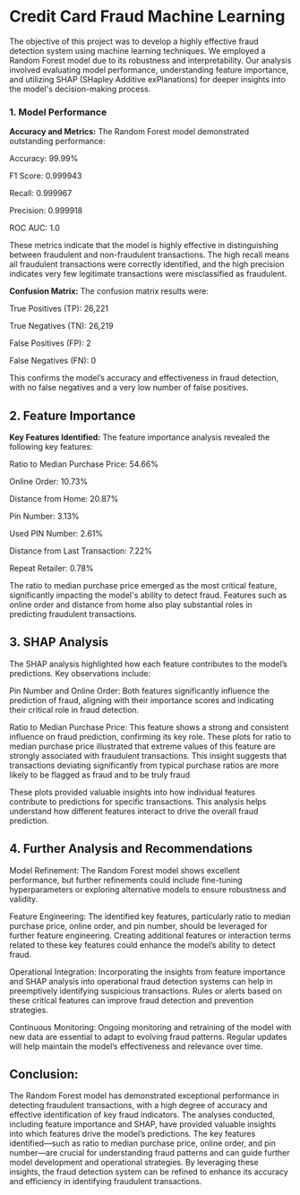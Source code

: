 # Credit Card Fraud Machine Learning
The objective of this project was to develop a highly effective fraud detection system using machine learning techniques. We employed a Random Forest model due to its robustness and interpretability. Our analysis involved evaluating model performance, understanding feature importance, and utilizing SHAP (SHapley Additive exPlanations) for deeper insights into the model's decision-making process.

### **1. Model Performance**

**Accuracy and Metrics:** The Random Forest model demonstrated outstanding performance:

Accuracy: 99.99%

F1 Score: 0.999943

Recall: 0.999967

Precision: 0.999918

ROC AUC: 1.0

These metrics indicate that the model is highly effective in distinguishing between fraudulent and non-fraudulent transactions. The high recall means all fraudulent transactions were correctly identified, and the high precision indicates very few legitimate transactions were misclassified as fraudulent.

**Confusion Matrix:** The confusion matrix results were:

True Positives (TP): 26,221

True Negatives (TN): 26,219

False Positives (FP): 2

False Negatives (FN): 0

This confirms the model’s accuracy and effectiveness in fraud detection, with no false negatives and a very low number of false positives.

## **2. Feature Importance**

**Key Features Identified:** The feature importance analysis revealed the following key features:

Ratio to Median Purchase Price: 54.66%

Online Order: 10.73%

Distance from Home: 20.87%

Pin Number: 3.13%

Used PIN Number: 2.61%

Distance from Last Transaction: 7.22%

Repeat Retailer: 0.78%

The ratio to median purchase price emerged as the most critical feature, significantly impacting the model's ability to detect fraud. Features such as online order and distance from home also play substantial roles in predicting fraudulent transactions.

## **3. SHAP Analysis**

The SHAP analysis highlighted how each feature contributes to the model’s predictions. Key observations include:

Pin Number and Online Order: Both features significantly influence the prediction of fraud, aligning with their importance scores and indicating their critical role in fraud detection.

Ratio to Median Purchase Price: This feature shows a strong and consistent influence on fraud prediction, confirming its key role.
These plots for ratio to median purchase price illustrated that extreme values of this feature are strongly associated with fraudulent transactions. This insight suggests that transactions deviating significantly from typical purchase ratios are more likely to be flagged as fraud and to be truly fraud
 
These plots provided valuable insights into how individual features contribute to predictions for specific transactions. This analysis helps understand how different features interact to drive the overall fraud prediction.

## **4. Further Analysis and Recommendations**

Model Refinement: The Random Forest model shows excellent performance, but further refinements could include fine-tuning hyperparameters or exploring alternative models to ensure robustness and validity.

Feature Engineering: The identified key features, particularly ratio to median purchase price, online order, and pin number, should be leveraged for further feature engineering. Creating additional features or interaction terms related to these key features could enhance the model’s ability to detect fraud.

Operational Integration: Incorporating the insights from feature importance and SHAP analysis into operational fraud detection systems can help in preemptively identifying suspicious transactions. Rules or alerts based on these critical features can improve fraud detection and prevention strategies.

Continuous Monitoring: Ongoing monitoring and retraining of the model with new data are essential to adapt to evolving fraud patterns. Regular updates will help maintain the model’s effectiveness and relevance over time.

## **Conclusion:**

The Random Forest model has demonstrated exceptional performance in detecting fraudulent transactions, with a high degree of accuracy and effective identification of key fraud indicators. The analyses conducted, including feature importance and SHAP, have provided valuable insights into which features drive the model’s predictions. The key features identified—such as ratio to median purchase price, online order, and pin number—are crucial for understanding fraud patterns and can guide further model development and operational strategies. By leveraging these insights, the fraud detection system can be refined to enhance its accuracy and efficiency in identifying fraudulent transactions.
